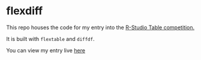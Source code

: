 # flexdiff

This repo houses the code for my entry into the [R-Studio Table competition.](https://community.rstudio.com/tag/table-contest)

It is built with `flextable` and `diffdf`.

You can view my entry live [here](https://rpubs.com/matt-kumar/670048/)
